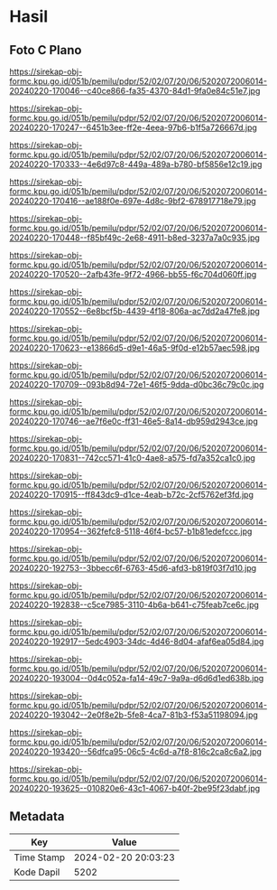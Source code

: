 # Hasil

## Foto C Plano

https://sirekap-obj-formc.kpu.go.id/051b/pemilu/pdpr/52/02/07/20/06/5202072006014-20240220-170046--c40ce866-fa35-4370-84d1-9fa0e84c51e7.jpg

https://sirekap-obj-formc.kpu.go.id/051b/pemilu/pdpr/52/02/07/20/06/5202072006014-20240220-170247--6451b3ee-ff2e-4eea-97b6-b1f5a726667d.jpg

https://sirekap-obj-formc.kpu.go.id/051b/pemilu/pdpr/52/02/07/20/06/5202072006014-20240220-170333--4e6d97c8-449a-489a-b780-bf5856e12c19.jpg

https://sirekap-obj-formc.kpu.go.id/051b/pemilu/pdpr/52/02/07/20/06/5202072006014-20240220-170416--ae188f0e-697e-4d8c-9bf2-678917718e79.jpg

https://sirekap-obj-formc.kpu.go.id/051b/pemilu/pdpr/52/02/07/20/06/5202072006014-20240220-170448--f85bf49c-2e68-4911-b8ed-3237a7a0c935.jpg

https://sirekap-obj-formc.kpu.go.id/051b/pemilu/pdpr/52/02/07/20/06/5202072006014-20240220-170520--2afb43fe-9f72-4966-bb55-f6c704d060ff.jpg

https://sirekap-obj-formc.kpu.go.id/051b/pemilu/pdpr/52/02/07/20/06/5202072006014-20240220-170552--6e8bcf5b-4439-4f18-806a-ac7dd2a47fe8.jpg

https://sirekap-obj-formc.kpu.go.id/051b/pemilu/pdpr/52/02/07/20/06/5202072006014-20240220-170623--e13866d5-d9e1-46a5-9f0d-e12b57aec598.jpg

https://sirekap-obj-formc.kpu.go.id/051b/pemilu/pdpr/52/02/07/20/06/5202072006014-20240220-170709--093b8d94-72e1-46f5-9dda-d0bc36c79c0c.jpg

https://sirekap-obj-formc.kpu.go.id/051b/pemilu/pdpr/52/02/07/20/06/5202072006014-20240220-170746--ae7f6e0c-ff31-46e5-8a14-db959d2943ce.jpg

https://sirekap-obj-formc.kpu.go.id/051b/pemilu/pdpr/52/02/07/20/06/5202072006014-20240220-170831--742cc571-41c0-4ae8-a575-fd7a352ca1c0.jpg

https://sirekap-obj-formc.kpu.go.id/051b/pemilu/pdpr/52/02/07/20/06/5202072006014-20240220-170915--ff843dc9-d1ce-4eab-b72c-2cf5762ef3fd.jpg

https://sirekap-obj-formc.kpu.go.id/051b/pemilu/pdpr/52/02/07/20/06/5202072006014-20240220-170954--362fefc8-5118-46f4-bc57-b1b81edefccc.jpg

https://sirekap-obj-formc.kpu.go.id/051b/pemilu/pdpr/52/02/07/20/06/5202072006014-20240220-192753--3bbecc6f-6763-45d6-afd3-b819f03f7d10.jpg

https://sirekap-obj-formc.kpu.go.id/051b/pemilu/pdpr/52/02/07/20/06/5202072006014-20240220-192838--c5ce7985-3110-4b6a-b641-c75feab7ce6c.jpg

https://sirekap-obj-formc.kpu.go.id/051b/pemilu/pdpr/52/02/07/20/06/5202072006014-20240220-192917--5edc4903-34dc-4d46-8d04-afaf6ea05d84.jpg

https://sirekap-obj-formc.kpu.go.id/051b/pemilu/pdpr/52/02/07/20/06/5202072006014-20240220-193004--0d4c052a-fa14-49c7-9a9a-d6d6d1ed638b.jpg

https://sirekap-obj-formc.kpu.go.id/051b/pemilu/pdpr/52/02/07/20/06/5202072006014-20240220-193042--2e0f8e2b-5fe8-4ca7-81b3-f53a51198094.jpg

https://sirekap-obj-formc.kpu.go.id/051b/pemilu/pdpr/52/02/07/20/06/5202072006014-20240220-193420--56dfca95-06c5-4c6d-a7f8-816c2ca8c6a2.jpg

https://sirekap-obj-formc.kpu.go.id/051b/pemilu/pdpr/52/02/07/20/06/5202072006014-20240220-193625--010820e6-43c1-4067-b40f-2be95f23dabf.jpg


## Metadata

| Key        | Value               |
| ---------- | ------------------- |
| Time Stamp | 2024-02-20 20:03:23 |
| Kode Dapil | 5202                |



